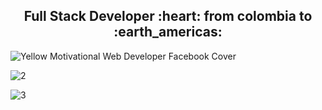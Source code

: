  

<h2 align="center">
Full Stack Developer :heart: from colombia to :earth_americas:
</h2>


![Yellow Motivational Web Developer Facebook Cover](https://user-images.githubusercontent.com/66582514/201788347-fa0602e7-fb6d-4de4-bbe9-b0b9021169ee.jpg)

![2](https://user-images.githubusercontent.com/66582514/201779524-773dac4e-5f41-4f04-a058-9d4f18e15ecf.jpg)

 
![3](https://user-images.githubusercontent.com/66582514/201779515-aca24376-ff0f-47d2-a0a7-0904acdb5e2e.jpg)


 
